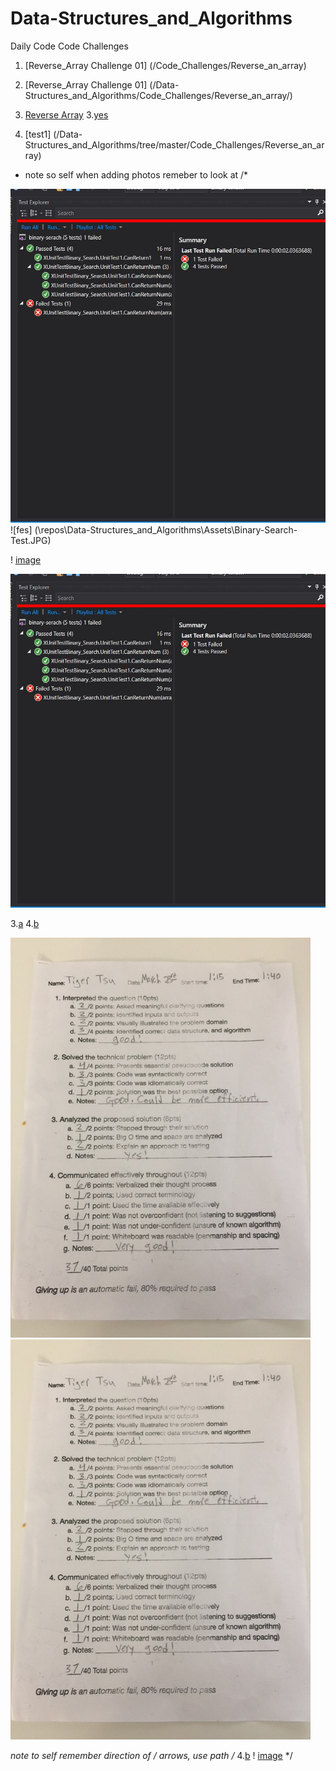 # Data-Structures_and_Algorithms
Daily Code Code Challenges 
1. [Reverse_Array Challenge 01] (/Code_Challenges/Reverse_an_array)

1. [Reverse_Array Challenge 01] (/Data-Structures_and_Algorithms/Code_Challenges/Reverse_an_array/)
2. [Reverse Array](../Data-Structures_and_Algorithms/Code_Challenges/Reverse_an_array)
3.[yes](Data-Structures_and_Algorithms/Code_Challenges/Reverse_an_array/)
4. [test1] (/Data-Structures_and_Algorithms/tree/master/Code_Challenges/Reverse_an_array)


* note so self when adding photos remeber to look at /*

![file](/Assets/Binary-Search-Test.JPG)
![fes] (\repos\Data-Structures_and_Algorithms\Assets\Binary-Search-Test.JPG)

! [image](/Assets/Binary-Search-Test.JPG)

![file](/Assets/Binary-Search-Test.JPG)

3.[a](/Code_Challenges/Reverse_an_array)
4.[b](/Code_Challenges/ShiftArray)

![images](/Assets/CodingChallenge05.JPG)
![images](\Assets\CodingChallenge05.JPG)

*note to self remember direction of / arrows, use path 
/*
4.[b](/Code_Challenges/ShiftArray)
! [image](/Assets/Binary-Search-Test.JPG)
*/

